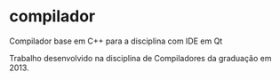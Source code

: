 # compilador
Compilador base em C++ para a disciplina com IDE em Qt

Trabalho desenvolvido na disciplina de Compiladores da graduação em 2013.
